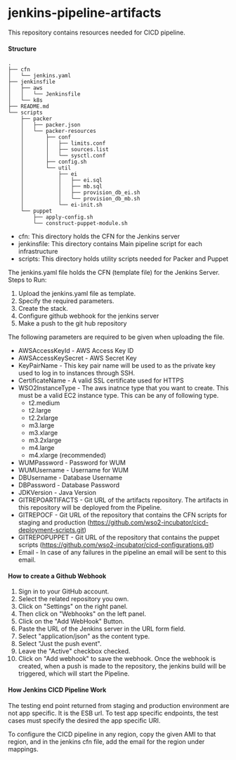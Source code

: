 # jenkins-pipeline-artifacts

This repository contains resources needed for CICD pipeline.


#### Structure
```
.
├── cfn
│   └── jenkins.yaml
├── jenkinsfile
│   ├── aws
│   │   └── Jenkinsfile
│   └── k8s
├── README.md
└── scripts
    ├── packer
    │   ├── packer.json
    │   └── packer-resources
    │       ├── conf
    │       │   ├── limits.conf
    │       │   ├── sources.list
    │       │   └── sysctl.conf
    │       ├── config.sh
    │       └── util
    │           ├── ei
    │           │   ├── ei.sql
    │           │   ├── mb.sql
    │           │   ├── provision_db_ei.sh
    │           │   └── provision_db_mb.sh
    │           └── ei-init.sh
    └── puppet
        ├── apply-config.sh
        └── construct-puppet-module.sh
```
* cfn: This directory holds the CFN for the Jenkins server
* jenkinsfile: This directory contains Main pipeline script for each infrastructure
* scripts: This directory holds utility scripts needed for Packer and Puppet

The jenkins.yaml file holds the CFN (template file) for the Jenkins Server.
Steps to Run:
1.  Upload the jenkins.yaml file as template.
2.  Specify the required parameters.
3.  Create the stack.
4.  Configure github webhook for the jenkins server
5.  Make a push to the git hub repository

The following parameters are required to be given when uploading the file.
*   AWSAccessKeyId - AWS Access Key ID
*   AWSAccessKeySecret - AWS Secret Key
*   KeyPairName - This key pair name will be used to as the private key used to log in to instances through SSH.
*   CertificateName - A valid SSL certificate used for HTTPS
*   WSO2InstanceType - The aws inatnce type that you want to create. This must be a valid EC2 instance type. This can be any of following type.
     -   t2.medium
     -   t2.large
     -   t2.2xlarge
     -   m3.large
     -   m3.xlarge
     -   m3.2xlarge
     -   m4.large
     -   m4.xlarge (recommended)
*   WUMPassword - Password for WUM
*   WUMUsername - Username for WUM
*   DBUsername - Database Username
*   DBPassword - Database Password
*   JDKVersion - Java Version
*   GITREPOARTIFACTS - Git URL of the artifacts repository. The artifacts in this repository will be deployed from the Pipeline.
*   GITREPOCF - Git URL of the repository that contains the CFN scripts for staging and production (https://github.com/wso2-incubator/cicd-deployment-scripts.git)
*   GITREPOPUPPET - Git URL of the repository that contains the puppet scripts (https://github.com/wso2-incubator/cicd-configurations.git)
*   Email - In case of any failures in the pipeline an email will be sent to this email.

#### How to create a Github Webhook
1.  Sign in to your GitHub account.
2.  Select the related repository you own.
3.  Click on "Settings" on the right panel.
4.  Then click on "Webhooks" on the left panel.
5.  Click on the "Add WebHook" Button.
4.  Paste the URL of the Jenkins server in the URL form field.
5.  Select "application/json" as the content type.
6.  Select "Just the push event".
7.  Leave the "Active" checkbox checked.
8.  Click on "Add webhook" to save the webhook.
Once the webhook is created, when a push is made to the repository, the jenkins build will be triggered, which will start the Pipeline.


#### How Jenkins CICD Pipeline Work

The testing end point returned from staging and production environment are not app specific. It is the ESB url. To test app specific endpoints, the test cases must specify the desired the app specific URI.

To configure the CICD pipeline in any region, copy the given AMI to that region, and in the jenkins cfn file, add the email for the region under mappings.


